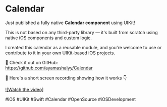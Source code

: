 # Calendar

Just published a fully native **Calendar component** using UIKit!

This is not based on any third-party library — it's built from scratch using native iOS components and custom logic.

I created this calendar as a reusable module, and you're welcome to use or contribute to it in your own UIKit-based iOS projects.

🔗 Check it out on GitHub:  
https://github.com/ayamashalyy/Calendar

🎥 Here's a short screen recording showing how it works 👇

[![Watch the video]](https://drive.google.com/file/d/1OU7qJM753i1K1uthvhoPHbhXiyk5zrUj/view?usp=share_link)

#iOS #UIKit #Swift #Calendar #OpenSource #iOSDevelopment
